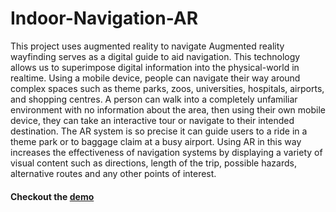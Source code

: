 # Indoor-Navigation-AR
This project uses augmented reality to navigate 
Augmented reality wayfinding serves as a digital guide to aid navigation.
This technology allows us to superimpose digital information into the
physical-world in realtime. Using a mobile device, people can navigate their way
around complex spaces such as theme parks, zoos, universities, hospitals,
airports, and shopping centres. A person can walk into a completely unfamiliar
environment with no information about the area, then using their own mobile
device, they can take an interactive tour or navigate to their intended destination.
The AR system is so precise it can guide users to a ride in a theme park or to
baggage claim at a busy airport. Using AR in this way increases the effectiveness
of navigation systems by displaying a variety of visual content such as directions,
length of the trip, possible hazards, alternative routes and any other points of
interest.

#### Checkout the [demo](https://www.youtube.com/watch?v=9Xt6EeUvqns)

